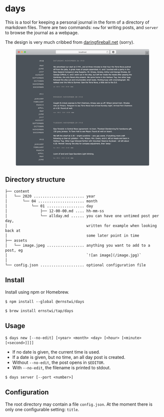 # days

This is a tool for keeping a personal journal in the form of a directory of markdown files. There are two commands: `new` for writing posts, and `server` to browse the journal as a webpage.

The design is very much cribbed from [daringfireball.net](https://daringfireball.net) (sorry).

<p align='center'>
    <img src='https://github.com/ernstwi/days/raw/master/screenshot.png' width='434'>
</p>

## Directory structure

```
├── content
│   └── 2020 ....................... year
│       └── 04 ..................... month
│           └── 01 ................. day
│               ├── 12-00-00.md .... hh-mm-ss
│               └── allday.md ...... you can have one untimed post per day,
│                                    written for example when looking back at
│                                    some later point in time
├── assets
│   └── image.jpeg ................. anything you want to add to a post, eg
│                                    `![an image](/image.jpg)`
│
└── config.json .................... optional configuration file
```

## Install

Install using npm or Homebrew.

```
$ npm install --global @ernstwi/days
```

```
$ brew install ernstwi/tap/days
```

## Usage

```
$ days new [--no-edit] [<year> <month> <day> [<hour> [<minute> [<second>]]]]
```

- If no date is given, the current time is used.
- If a date is given, but no time, an all day post is created.
- Without `--no-edit`, the post opens in `$EDITOR`.
- With `--no-edit`, the filename is printed to stdout.

```
$ days server [--port <number>]
```

## Configuration

The root directory may contain a file `config.json`. At the moment there is only one configurable setting: `title`.
